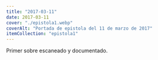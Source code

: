 ```yaml
---
title: "2017-03-11"
date: 2017-03-11
cover: "./epistola1.webp"
coverAlt: "Portada de epistola del 11 de marzo de 2017"
itemCollection: "epistola1"
---
```


Primer sobre escaneado y documentado.